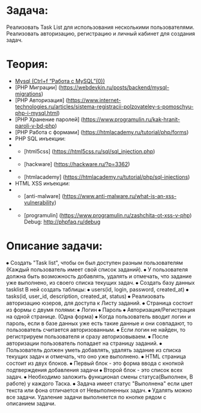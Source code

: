 # Задача:
Реализовать Task List для использования несколькими пользователями. Реализовать авторизацию, регистрацию и личный кабинет для создания задач.

# Теория:
- [Mysql (Ctrl+f “Работа с MySQL”(0))](https://ospanel.io/docs/)
- [PHP Миграции] (https://webdevkin.ru/posts/backend/mysql-migrations)
- [PHP Авторизация] (https://www.internet-technologies.ru/articles/sistema-registracii-polzovateley-s-pomoschyu-php-i-mysql.html)
- [PHP Хранение паролей] (https://www.programulin.ru/kak-hranit-paroli-v-bd-php)
- [PHP Работа с формами] (https://htmlacademy.ru/tutorial/php/forms)
- PHP SQL инъекции: 
- - [html5css] (https://html5css.ru/sql/sql_injection.php)
- - [hackware] (https://hackware.ru/?p=3362)
- - [htmlacademy] (https://htmlacademy.ru/tutorial/php/sql-injections)
- HTML XSS инъекции: 
- - [anti-malware] (https://www.anti-malware.ru/what-is-an-xss-vulnerability)
- - [programulin] (https://www.programulin.ru/zashchita-ot-xss-v-php)
Debug: http://phpfaq.ru/debug
# Описание задачи:
⦁	Создать "Task list", чтобы он был доступен разным пользователям (Каждый пользователь имеет свой список заданий). 
⦁	У пользователя должна быть возможность добавлять, удалять и отмечать, что задание уже выполнено, из своего списка текущих задач.
⦁	Создать базу данных tasklist
В ней создать таблицы: 
⦁	users(id, login, password, created_at)
⦁	tasks(id, user_id, description, created_at, status)
⦁	Реализовать авторизацию юзеров, для доступа к Листу заданий.
⦁	Страница состоит из формы с двумя полями: 
⦁	Логин
⦁	Пароль
⦁	Авторизация/Регистрация на одной странице. (Одна форма)
⦁	Когда пользователь вводит логин и пароль, если в базе данных уже есть такие данные и они совпадают, то пользователь считается авторизованным.
⦁	Если логин не найден, то регистрируем пользователя и сразу авторизовываем.
⦁	После авторизации пользователь попадает на страницу заданий.
⦁	Пользователь должен уметь добавлять, удалять задание из списка текущих задач и отмечать, что оно уже выполнено.
⦁	HTML страница состоит из двух блоков. 
⦁	Первый блок - это форма ввода с кнопкой подтверждения добавления задачи
⦁	Второй блок - это список всех задач.
⦁	Необходимо заложить функционал смены статуса(Выполнен, В работе) у каждого Таска.
⦁	Задача имеет статус "Выполнена" если цвет текста или фона отличается от Невыполненных задач.
⦁	Удалять можно все задачи. Удаление задачи выполняется по кнопке рядом с описанием задачи.
